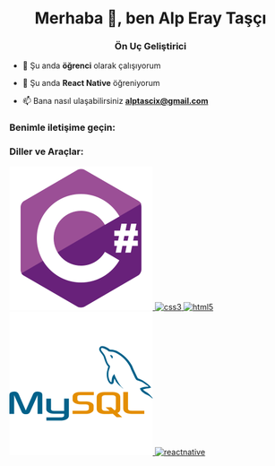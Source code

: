 <h1 align="center">Merhaba 👋, ben Alp Eray Taşçı</h1>
<h3 align="center">Ön Uç Geliştirici</h3>

- 🔭 Şu anda **öğrenci** olarak çalışıyorum

- 🌱 Şu anda **React Native** öğreniyorum

- 📫 Bana nasıl ulaşabilirsiniz **alptascix@gmail.com**

<h3 align="left">Benimle iletişime geçin:</h3>
<p align="left">
</p>

<h3 align="left">Diller ve Araçlar:</h3>
<p align="left"> <a href="https://www.w3schools.com/cs/" target="_blank" rel="noreferrer"> <img src="https://raw.githubusercontent.com/devicons/devicon/master/icons/csharp/csharp-original.svg" alt="csharp" genişlik="40" yükseklik="40"/> </a> <a href="https://www.w3schools.com/css/" target="_blank" rel="noreferrer"> <img src="https://raw.githubusercontent.com/devicons/devicon/master/icons/css3/css3-orijinal-wordmark.svg" alt="css3" genişlik="40" yükseklik="40"/> </a> <a href="https://www.w3.org/html/" target="_blank" rel="noreferrer"> <img src="https://raw.githubusercontent.com/devicons/devicon/master/icons/html5/html5-orijinal-wordmark.svg" alt="html5" genişlik="40" yükseklik="40"/> </a> <a href="https://www.mysql.com/" hedef="_blank" rel="noreferrer"> <img src="https://raw.githubusercontent.com/devicons/devicon/master/icons/mysql/mysql-original-wordmark.svg" alt="mysql" genişlik="40" yükseklik="40"/> </a> <a href="https://reactnative.dev/" hedef="_blank" rel="noreferrer"> <img src="https://reactnative.dev/img/başlık_logosu.svg" alt="reactnative" genişlik="40" yükseklik="40"/> </a>

<!---
alpperay/alpperay is a ✨ special ✨ repository because its `README.md` (this file) appears on your GitHub profile.
You can click the Preview link to take a look at your changes.
--->
